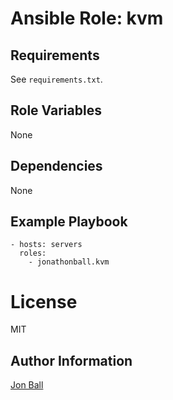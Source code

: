 # Ansible Role: kvm


## Requirements

See `requirements.txt`.

## Role Variables

None

## Dependencies

None

## Example Playbook

    - hosts: servers
      roles:
        - jonathonball.kvm

# License

MIT

## Author Information

[Jon Ball](mailto:jonathon.ball@gmail.com)